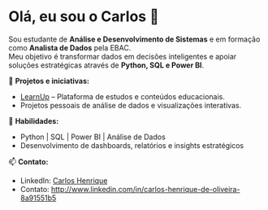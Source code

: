 # Olá, eu sou o Carlos 👋

Sou estudante de **Análise e Desenvolvimento de Sistemas** e em formação como **Analista de Dados** pela EBAC.  
Meu objetivo é transformar dados em decisões inteligentes e apoiar soluções estratégicas através de **Python, SQL e Power BI**.

💼 **Projetos e iniciativas:**
- [LearnUp](#) – Plataforma de estudos e conteúdos educacionais.
- Projetos pessoais de análise de dados e visualizações interativas.

🎯 **Habilidades:**
- Python | SQL | Power BI | Análise de Dados
- Desenvolvimento de dashboards, relatórios e insights estratégicos

📫 **Contato:**
- LinkedIn: [Carlos Henrique](#)
- Contato: http://www.linkedin.com/in/carlos-henrique-de-oliveira-8a91551b5
